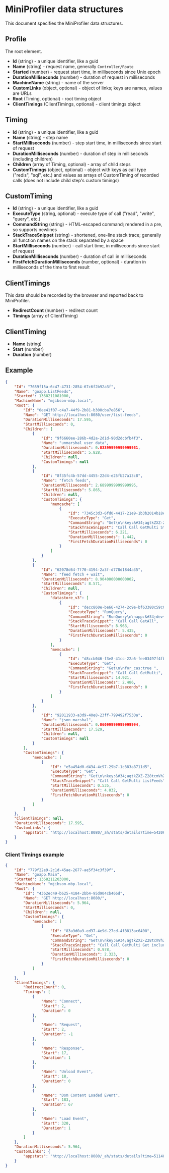 # MiniProfiler data structures

This document specifies the MiniProfiler data structures.

## Profile

The root element.

 - **Id** (string) - a unique identifier, like a guid
 - **Name** (string) - request name, generally `Controller/Route`
 - **Started** (number) - request start time, in milliseconds since Unix epoch
 - **DurationMilliseconds** (number) - duration of request in milliseconds
 - **MachineName** (string) - name of the server
 - **CustomLinks** (object, optional) - object of links; keys are names, values are URLs
 - **Root** (Timing, optional) - root timing object
 - **ClientTimings** (ClientTimings, optional) - client timings object

## Timing

 - **Id** (string) - a unique identifier, like a guid
 - **Name** (string) - step name
 - **StartMilliseconds** (number) - step start time, in milliseconds since start of request
 - **DurationMilliseconds** (number) - duration of step in milliseconds (including children)
 - **Children** (array of Timing, optional) - array of child steps
 - **CustomTimings** (object, optional) - object with keys as call type ("redis", "sql", etc.) and values as arrays of CustomTiming of recorded calls (does not include child step's custom timings)

## CustomTiming

 - **Id** (string) - a unique identifier, like a guid
 - **ExecuteType** (string, optional) - execute type of call ("read", "write", "query", etc.)
 - **CommandString** (string) - HTML-escaped command; rendered in a pre, so supports newlines
 - **StackTraceSnippet** (string) - shortened, one-line stack trace; generally all function names on the stack separated by a space
 - **StartMilliseconds** (number) - call start time, in milliseconds since start of request
 - **DurationMilliseconds** (number) - duration of call in milliseconds
 - **FirstFetchDurationMilliseconds** (number, optional) - duration in milliseconds of the time to first result

## ClientTimings

This data should be recorded by the browser and reported back to MiniProfiler.

 - **RedirectCount** (number) - redirect count
 - **Timings** (array of ClientTiming)

## ClientTiming

 - **Name** (string)
 - **Start** (number)
 - **Duration** (number)

## Example

```json
{
    "Id": "7659f15a-6c47-4731-2854-67c6f2b92a3f",
    "Name": "goapp.ListFeeds",
    "Started": 1368211081000,
    "MachineName": "mjibson-mbp.local",
    "Root": {
        "Id": "0ee41f07-c4a7-44f9-2b81-b300cba7e856",
        "Name": "GET http://localhost:8080/user/list-feeds",
        "DurationMilliseconds": 17.595,
        "StartMilliseconds": 0,
        "Children": [
            {
                "Id": "9f6660ee-286b-4d2a-2d1d-90d2dcbfb4f3",
                "Name": "unmarshal user data",
                "DurationMilliseconds": 0.03399999999999981,
                "StartMilliseconds": 5.828,
                "Children": null,
                "CustomTimings": null
            },
            {
                "Id": "8f35fc4b-57dd-4455-22d4-e25fb27a13c8",
                "Name": "fetch feeds",
                "DurationMilliseconds": 2.6899999999999995,
                "StartMilliseconds": 5.865,
                "Children": null,
                "CustomTimings": {
                    "memcache": [
                        {
                            "Id": "7345c3d3-6fd0-4417-21e9-1b3b2014b18e",
                            "ExecuteType": "Get",
                            "CommandString": "Get\n\nkey:&#34;agtkZXZ-Z28tcmVhZHIlCxIBRiIeaHR0cDovL21hdHRqaWJzb24uY29tL2F0b20ueG1sDA&#34; for_cas:true ",
                            "StackTraceSnippet": "Call Call GetMulti Step ListFeeds",
                            "StartMilliseconds": 6.221,
                            "DurationMilliseconds": 1.442,
                            "FirstFetchDurationMilliseconds": 0
                        }
                    ]
                }
            },
            {
                "Id": "62078d64-7f70-4194-2a3f-d778d1844a35",
                "Name": "feed fetch + wait",
                "DurationMilliseconds": 8.904000000000002,
                "StartMilliseconds": 8.571,
                "Children": null,
                "CustomTimings": {
                    "datastore_v3": [
                        {
                            "Id": "decc860e-be66-4274-2c9e-bf63380c59c0",
                            "ExecuteType": "RunQuery",
                            "CommandString": "RunQuery\n\napp:&#34;dev~go-read&#34; kind:&#34;S&#34; ancestor:&lt;app:&#34;dev~go-read&#34; path:&lt;Element{type:&#34;F&#34; name:&#34;http://mattjibson.com/atom.xml&#34; } &gt; &gt; Filter{op:GREATER_THAN prope...",
                            "StackTraceSnippet": "Call Call GetAll",
                            "StartMilliseconds": 8.963,
                            "DurationMilliseconds": 5.435,
                            "FirstFetchDurationMilliseconds": 0
                        }
                    ],
                    "memcache": [
                        {
                            "Id": "d8ccb046-f3e8-41cc-22a6-fee03497f4fb",
                            "ExecuteType": "Get",
                            "CommandString": "Get\n\nfor_cas:true ",
                            "StackTraceSnippet": "Call Call GetMulti",
                            "StartMilliseconds": 14.921,
                            "DurationMilliseconds": 2.486,
                            "FirstFetchDurationMilliseconds": 0
                        }
                    ]
                }
            },
            {
                "Id": "92011933-a3d9-40e8-23ff-799492f7530a",
                "Name": "json marshal",
                "DurationMilliseconds": 0.06099999999999994,
                "StartMilliseconds": 17.529,
                "Children": null,
                "CustomTimings": null
            }
        ],
        "CustomTimings": {
            "memcache": [
                {
                    "Id": "e5a454d0-d434-4c97-29b7-1c383a8711d5",
                    "ExecuteType": "Get",
                    "CommandString": "Get\n\nkey:&#34;agtkZXZ-Z28tcmVhZHIcCxIBVSIVMTg1ODA0NzY0MjIwMTM5MTI0MTE4DA&#34; key:&#34;agtkZXZ-Z28tcmVhZHIoCxIBVSIVMTg1ODA0NzY0MjIwMTM5MTI0MTE4DAsSAlVEIgRkYXRhDA&#34; for_...",
                    "StackTraceSnippet": "Call Call GetMulti ListFeeds",
                    "StartMilliseconds": 0.535,
                    "DurationMilliseconds": 4.032,
                    "FirstFetchDurationMilliseconds": 0
                }
            ]
        }
    },
    "ClientTimings": null,
    "DurationMilliseconds": 17.595,
    "CustomLinks": {
        "appstats": "http://localhost:8080/_ah/stats/details?time=542064000"
    }
}
```

### Client Timings example

```json
{
    "Id": "779f22e9-2c1d-45ae-2677-ae5f34c3f39f",
    "Name": "goapp.Main",
    "Started": 1368211203000,
    "MachineName": "mjibson-mbp.local",
    "Root": {
        "Id": "4362ec49-b625-4184-2bb4-95d904cb466d",
        "Name": "GET http://localhost:8080/",
        "DurationMilliseconds": 5.964,
        "StartMilliseconds": 0,
        "Children": null,
        "CustomTimings": {
            "memcache": [
                {
                    "Id": "83a9d0a9-ed37-4e9d-27cd-4f8813ac6408",
                    "ExecuteType": "Get",
                    "CommandString": "Get\n\nkey:&#34;agtkZXZ-Z28tcmVhZHIcCxIBVSIVMTg1ODA0NzY0MjIwMTM5MTI0MTE4DA&#34; for_cas:true ",
                    "StackTraceSnippet": "Call Call GetMulti Get includes Main",
                    "StartMilliseconds": 0.978,
                    "DurationMilliseconds": 2.323,
                    "FirstFetchDurationMilliseconds": 0
                }
            ]
        }
    },
    "ClientTimings": {
        "RedirectCount": 0,
        "Timings": [
            {
                "Name": "Connect",
                "Start": 2,
                "Duration": 0
            },
            {
                "Name": "Request",
                "Start": 2,
                "Duration": -1
            },
            {
                "Name": "Response",
                "Start": 17,
                "Duration": 1
            },
            {
                "Name": "Unload Event",
                "Start": 18,
                "Duration": 0
            },
            {
                "Name": "Dom Content Loaded Event",
                "Start": 183,
                "Duration": 67
            },
            {
                "Name": "Load Event",
                "Start": 320,
                "Duration": 1
            }
        ]
    },
    "DurationMilliseconds": 5.964,
    "CustomLinks": {
        "appstats": "http://localhost:8080/_ah/stats/details?time=511483000"
    }
}
```
